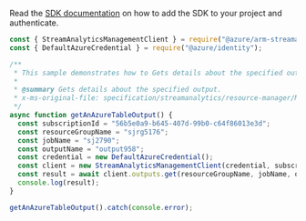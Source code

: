 Read the [SDK documentation](https://github.com/Azure/azure-sdk-for-js/blob/%40azure%2Farm-streamanalytics_4.0.1/sdk/streamanalytics/arm-streamanalytics/README.md) on how to add the SDK to your project and authenticate.

```javascript
const { StreamAnalyticsManagementClient } = require("@azure/arm-streamanalytics");
const { DefaultAzureCredential } = require("@azure/identity");

/**
 * This sample demonstrates how to Gets details about the specified output.
 *
 * @summary Gets details about the specified output.
 * x-ms-original-file: specification/streamanalytics/resource-manager/Microsoft.StreamAnalytics/stable/2020-03-01/examples/Output_Get_AzureTable.json
 */
async function getAnAzureTableOutput() {
  const subscriptionId = "56b5e0a9-b645-407d-99b0-c64f86013e3d";
  const resourceGroupName = "sjrg5176";
  const jobName = "sj2790";
  const outputName = "output958";
  const credential = new DefaultAzureCredential();
  const client = new StreamAnalyticsManagementClient(credential, subscriptionId);
  const result = await client.outputs.get(resourceGroupName, jobName, outputName);
  console.log(result);
}

getAnAzureTableOutput().catch(console.error);
```
